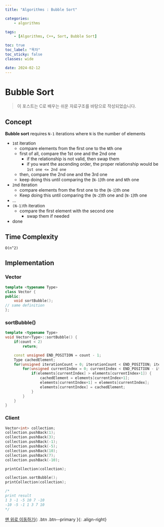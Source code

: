 ```yaml
---
title: "Algorithms : Bubble Sort"

categories:
    - algorithms

tags:
    - [Algorithms, C++, Sort, Bubble Sort]

toc: true
toc_label: "목차"
toc_sticky: false
classes: wide

date: 2024-02-12
---
```


# Bubble Sort

> 이 포스트는 C로 배우는 쉬운 자료구조를 바탕으로 작성되었습니다.

## Concept
**Bubble sort** requires `N-1` iterations where `N` is the number of elements
- `1`st iteration
	* compare elements from the first one to the `N`th one
	* first of all, compare the 1st one and the 2nd one
	    + if the relationship is not valid, then swap them
	    + if you want the ascending order, the proper relationship would be `1st one <= 2nd one`
	* then, compare the 2nd one and the 3rd one
    * keep doing this until comparing the (`N-1`)th one and `N`th one 
- `2`nd iteration
	* compare elements from the first one to the (`N-1`)th one
	* Keep doing this until comparing the (`N-2`)th one and (`N-1`)th one
- ...
- `(N-1)`th iteration
    * compare the first element with the second one
	    + swap them if needed
- done


## Time Complexity
`O(n^2)`


## Implementation

### Vector
```c++
template <typename Type>
class Vector {
public:
	void sortBubble();
// same definition
};
```

### sortBubble()
```c++
template <typename Type>
void Vector<Type>::sortBubble() {
    if(count < 2)
        return;

    const unsigned END_POSITION = count - 1;
    Type cachedElement;
    for(unsigned iterationCount = 0; iterationCount < END_POSITION; iterationCount++) {
        for(unsigned currentIndex = 0; currentIndex < END_POSITION - iterationCount; currentIndex++) {
            if(elements[currentIndex] > elements[currentIndex+1]) {
                cachedElement = elements[currentIndex+1];
                elements[currentIndex+1] = elements[currentIndex];
                elements[currentIndex] = cachedElement;
            }
        }
    }
}
```

### Client
```c++
Vector<int> collection;
collection.pushBack(1);
collection.pushBack(3);
collection.pushBack(-1);
collection.pushBack(-5);
collection.pushBack(10);
collection.pushBack(7);
collection.pushBack(-10);

printCollection(collection);

collection.sortBubble();
printCollection(collection);

/*
print result
1 3 -1 -5 10 7 -10
-10 -5 -1 1 3 7 10
*/
```


[맨 위로 이동하기](#){: .btn .btn--primary }{: .align-right}